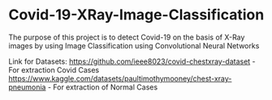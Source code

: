 # Covid-19-XRay-Image-Classification
The purpose of this project is to detect Covid-19 on the basis of X-Ray images by using Image Classification using Convolutional Neural Networks

Link for Datasets: 
https://github.com/ieee8023/covid-chestxray-dataset - For extraction Covid Cases
https://www.kaggle.com/datasets/paultimothymooney/chest-xray-pneumonia - For extraction of Normal Cases
